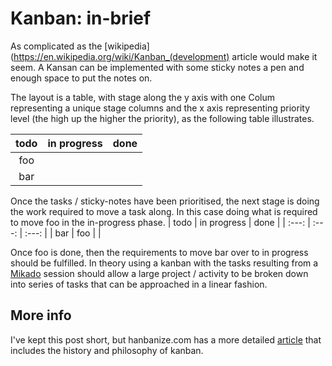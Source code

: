 # Kanban: in-brief

As complicated as the [wikipedia](https://en.wikipedia.org/wiki/Kanban_(development) article would make it seem. A Kansan can be implemented with some sticky notes a pen and enough space to put the notes on.

The layout is a table, with stage along the y axis with one Colum representing a unique stage columns and the x axis representing priority level (the high up the higher the priority), as the following table illustrates.

| todo | in progress | done |
| :---: | :---: | :---:|
| foo | | |
| bar | | |

Once the tasks / sticky-notes have been prioritised, the next stage is doing the work required to move a task along. In this case doing what is required to move foo in the in-progress phase.
| todo | in progress | done |
| :---: | :---: | :---: |
| bar | foo | |

Once foo is done, then the requirements to move bar over to in progress should be fulfilled. In theory using a kanban with the tasks resulting from a [Mikado](/Agile/MikadoMethod) session should allow a large project / activity to be broken down into series of tasks that can be approached in a linear fashion.

## More info
I've kept this post short, but hanbanize.com has a more detailed [article](https://kanbanize.com/kanban-resources/getting-started/what-is-kanban/) that includes the history and philosophy of kanban.
